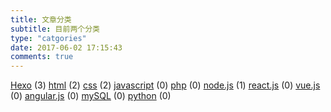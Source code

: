 ```yaml
---
title: 文章分类
subtitle: 目前两个分类
type: "catgories"
date: 2017-06-02 17:15:43
comments: true
---
```


[Hexo](/categories/Hexo/) (3)
[html](/categories/html/) (2)
[css](/categories/css/) (2)
[javascript](/categories/javascript/) (0)
[php](/categories/php/) (0)
[node.js](/categories/node-js/) (1)
[react.js](/categories/react-js/) (0)
[vue.js](/categories/vue-js/) (0)
[angular.js](/categories/angular-js/) (0)
[mySQL](/categories/mySQL/) (0)
[python](/categories/python/) (0)

